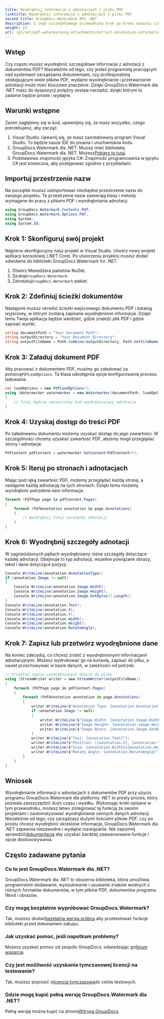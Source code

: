 ```yaml
---
title: Wyodrębnij informacje o adnotacjach z pliku PDF
linktitle: Wyodrębnij informacje o adnotacjach z pliku PDF
second_title: GroupDocs.Watermark API .NET
description: Z tego szczegółowego przewodnika krok po kroku dowiesz się, jak wyodrębnić informacje z adnotacji z dokumentów PDF przy użyciu narzędzia GroupDocs.Watermark dla platformy .NET.
weight: 23
url: /pl/net/pdf-watermarking-attachments/extract-annotation-information-pdf/
---
```

## Wstęp
Czy często musisz wyodrębnić szczegółowe informacje z adnotacji z dokumentów PDF? Niezależnie od tego, czy jesteś programistą pracującym nad systemami zarządzania dokumentami, czy profesjonalistą obsługującym wiele plików PDF, wydajne wyodrębnianie i przetwarzanie adnotacji może mieć kluczowe znaczenie. Dzięki GroupDocs.Watermark dla .NET masz do dyspozycji potężny zestaw narzędzi, dzięki którym to zadanie będzie proste i wydajne.
## Warunki wstępne
Zanim zagłębimy się w kod, upewnijmy się, że masz wszystko, czego potrzebujesz, aby zacząć:
1. Visual Studio: Upewnij się, że masz zainstalowany program Visual Studio. To będzie nasze IDE do pisania i uruchamiania kodu.
2.  GroupDocs.Watermark dla .NET: Musisz mieć bibliotekę GroupDocs.Watermark dla .NET. Możesz[Pobierz to tutaj](https://releases.groupdocs.com/Watermark/net/).
3. Podstawowa znajomość języka C#: Znajomość programowania w języku C# jest konieczna, aby postępować zgodnie z przykładami.
## Importuj przestrzenie nazw
Na początek musisz zaimportować niezbędne przestrzenie nazw do swojego projektu. Te przestrzenie nazw zawierają klasy i metody wymagane do pracy z plikami PDF i wyodrębniania adnotacji.
```csharp
using GroupDocs.Watermark.Contents.Pdf;
using GroupDocs.Watermark.Options.Pdf;
using System;
using System.IO;
```
## Krok 1: Skonfiguruj swój projekt
Najpierw skonfigurujmy nasz projekt w Visual Studio. Utwórz nowy projekt aplikacji konsolowej (.NET Core). Po utworzeniu projektu musisz dodać odwołanie do biblioteki GroupDocs.Watermark for .NET.
1. Otwórz Menedżera pakietów NuGet.
2.  Szukaj`GroupDocs.Watermark`.
3.  Zainstaluj`GroupDocs.Watermark` pakiet.
## Krok 2: Zdefiniuj ścieżki dokumentów
Następnie musisz określić ścieżki wejściowego dokumentu PDF i katalog wyjściowy, w którym zostaną zapisane wyodrębnione informacje. Dzięki temu Twoja aplikacja będzie wiedzieć, gdzie znaleźć plik PDF i gdzie zapisać wyniki.
```csharp
string documentPath = "Your Document Path";
string outputDirectory = "Your Document Directory";
string outputFileName = Path.Combine(outputDirectory, Path.GetFileName(documentPath));
```
## Krok 3: Załaduj dokument PDF
 Aby pracować z dokumentem PDF, musimy go załadować za pomocą`PdfLoadOptions`. Ta klasa udostępnia opcje konfigurowania procesu ładowania.
```csharp
var loadOptions = new PdfLoadOptions();
using (Watermarker watermarker = new Watermarker(documentPath, loadOptions))
{
    // Tutaj będzie umieszczony kod wyodrębniający adnotacje
}
```
## Krok 4: Uzyskaj dostęp do treści PDF
Po załadowaniu dokumentu możemy uzyskać dostęp do jego zawartości. W szczególności chcemy uzyskać zawartość PDF, abyśmy mogli przeglądać strony i adnotacje.
```csharp
PdfContent pdfContent = watermarker.GetContent<PdfContent>();
```
## Krok 5: Iteruj po stronach i adnotacjach
Mając pod ręką zawartość PDF, możemy przeglądać każdą stronę, a następnie każdą adnotację na tych stronach. Dzięki temu możemy wyodrębnić potrzebne nam informacje.
```csharp
foreach (PdfPage page in pdfContent.Pages)
{
    foreach (PdfAnnotation annotation in page.Annotations)
    {
        // Wyodrębnij tutaj szczegóły adnotacji
    }
}
```
## Krok 6: Wyodrębnij szczegóły adnotacji
W zagnieżdżonych pętlach wyodrębniamy różne szczegóły dotyczące każdej adnotacji. Obejmuje to typ adnotacji, wszelkie powiązane obrazy, tekst i dane dotyczące pozycji.
```csharp
Console.WriteLine(annotation.AnnotationType);
if (annotation.Image != null)
{
    Console.WriteLine(annotation.Image.Width);
    Console.WriteLine(annotation.Image.Height);
    Console.WriteLine(annotation.Image.GetBytes().Length);
}
Console.WriteLine(annotation.Text);
Console.WriteLine(annotation.X);
Console.WriteLine(annotation.Y);
Console.WriteLine(annotation.Width);
Console.WriteLine(annotation.Height);
Console.WriteLine(annotation.RotateAngle);
```
## Krok 7: Zapisz lub przetwórz wyodrębnione dane
Na koniec zdecyduj, co chcesz zrobić z wyodrębnionymi informacjami adnotacyjnymi. Możesz wydrukować go na konsolę, zapisać do pliku, a nawet przechowywać w bazie danych, w zależności od potrzeb.
```csharp
// Przykład zapisu wyodrębnionych danych do pliku
using (StreamWriter writer = new StreamWriter(outputFileName))
{
    foreach (PdfPage page in pdfContent.Pages)
    {
        foreach (PdfAnnotation annotation in page.Annotations)
        {
            writer.WriteLine($"Annotation Type: {annotation.AnnotationType}");
            if (annotation.Image != null)
            {
                writer.WriteLine($"Image Width: {annotation.Image.Width}");
                writer.WriteLine($"Image Height: {annotation.Image.Height}");
                writer.WriteLine($"Image Bytes: {annotation.Image.GetBytes().Length}");
            }
            writer.WriteLine($"Text: {annotation.Text}");
            writer.WriteLine($"Position: ({annotation.X}, {annotation.Y})");
            writer.WriteLine($"Size: {annotation.Width}x{annotation.Height}");
            writer.WriteLine($"Rotate Angle: {annotation.RotateAngle}");
        }
    }
}
```
## Wniosek
Wyodrębnianie informacji o adnotacjach z dokumentów PDF przy użyciu programu GroupDocs.Watermark dla platformy .NET to prosty proces, który pozwala zaoszczędzić dużo czasu i wysiłku. Wykonując kroki opisane w tym przewodniku, możesz łatwo zintegrować tę funkcję ze swoimi projektami i zautomatyzować wyodrębnianie cennych danych adnotacji.
 Niezależnie od tego, czy zarządzasz dużymi ilościami plików PDF, czy po prostu chcesz wyodrębnić określone informacje, GroupDocs.Watermark dla .NET zapewnia niezawodne i wydajne rozwiązanie. Nie zapomnij sprawdzić[dokumentacja](https://tutorials.groupdocs.com/Watermark/net/) aby uzyskać bardziej zaawansowane funkcje i opcje dostosowywania.
## Często zadawane pytania
### Co to jest GroupDocs.Watermark dla .NET?
GroupDocs.Watermark dla .NET to obszerna biblioteka, która umożliwia programistom dodawanie, wyszukiwanie i usuwanie znaków wodnych z różnych formatów dokumentów, w tym plików PDF, dokumentów programu Word i obrazów.
### Czy mogę bezpłatnie wypróbować GroupDocs.Watermark?
 Tak, możesz dostać[bezpłatna wersja próbna](https://releases.groupdocs.com/) aby przetestować funkcje biblioteki przed dokonaniem zakupu.
### Jak uzyskać pomoc, jeśli napotkam problemy?
 Możesz uzyskać pomoc od zespołu GroupDocs, odwiedzając go[forum wsparcia](https://forum.groupdocs.com/c/watermark/19).
### Czy jest możliwość uzyskania tymczasowej licencji na testowanie?
 Tak, możesz poprosić o[licencja tymczasowa](https://purchase.groupdocs.com/temporary-license/)do celów testowych.
### Gdzie mogę kupić pełną wersję GroupDocs.Watermark dla .NET?
 Pełną wersję można kupić na stronie[Witryna GroupDocs](https://purchase.groupdocs.com/buy).